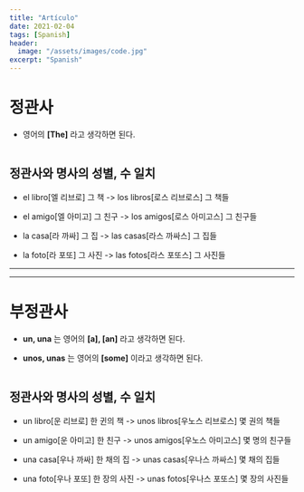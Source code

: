 ```yaml
---
title: "Artículo"
date: 2021-02-04
tags: [Spanish]
header:
  image: "/assets/images/code.jpg"
excerpt: "Spanish"
---
```


# 정관사

* 영어의 **[The]** 라고 생각하면 된다.

<img src="{{ site.url }}{{ site.baseurl }}/assets/images/Spanish/artículo1.png" alt="">



## 정관사와 명사의 성별, 수 일치

* el libro[엘 리브로] 그 책 -> los libros[로스 리브로스] 그 책들

* el amigo[엘 아미고] 그 친구 -> los amigos[로스 아미고스] 그 친구들

* la casa[라 까싸] 그 집 -> las casas[라스 까싸스] 그 집들

* la foto[라 포또] 그 사진 -> las fotos[라스 포또스] 그 사진들


------------------------------------------------------------------

------------------------------------------------------------------


# 부정관사

* **un, una** 는 영어의 **[a], [an]** 라고 생각하면 된다.

* **unos, unas** 는 영어의 **[some]** 이라고 생각하면 된다.

<img src="{{ site.url }}{{ site.baseurl }}/assets/images/Spanish/artículo2.png" alt="">



## 정관사와 명사의 성별, 수 일치

* un libro[운 리브로] 한 귄의 책 -> unos libros[우노스 리브로스] 몇 권의 책들

* un amigo[운 아미고] 한 친구 -> unos amigos[우노스 아미고스] 몇 명의 친구들

* una casa[우나 까싸] 한 채의 집 -> unas casas[우나스 까싸스] 몇 채의 집들

* una foto[우나 포또] 한 장의 사진 -> unas fotos[우나스 포또스] 몇 장의 사진들